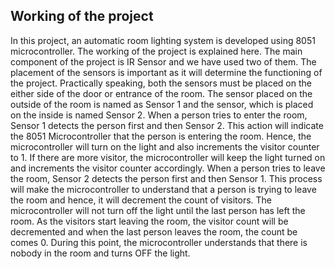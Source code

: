 ## Working of the project
In this project, an automatic room lighting system is developed using 8051 microcontroller. The working of the project is explained here.
The main component of the project is IR Sensor and we have used two of them. The placement of the sensors is important as it will determine the functioning of the project.
Practically speaking, both the sensors must be placed on the either side of the door or entrance of the room. The sensor placed on the outside of the room is named as Sensor 1 and the sensor, which is placed on the inside is named Sensor 2.
When a person tries to enter the room, Sensor 1 detects the person first and then Sensor 2. This action will indicate the 8051 Microcontroller that the person is entering the room.
Hence, the microcontroller will turn on the light and also increments the visitor counter to 1. If there are more visitor, the microcontroller will keep the light turned on and increments the visitor counter accordingly.
When a person tries to leave the room, Sensor 2 detects the person first and then Sensor 1. This process will make the microcontroller to understand that a person is trying to leave the room and hence, it will decrement the count of visitors. The microcontroller will not turn off the light until the last person has left the room.
As the visitors start leaving the room, the visitor count will be decremented and when the last person leaves the room, the count be comes 0. During this point, the microcontroller understands that there is nobody in the room and turns OFF the light.

